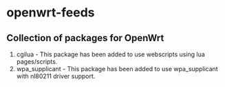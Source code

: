 # openwrt-feeds

## Collection of packages for OpenWrt

1. cgilua - This package has been added to use webscripts using lua pages/scripts.
2. wpa_supplicant - This package has been added to use wpa_supplicant with nl80211 driver support.

